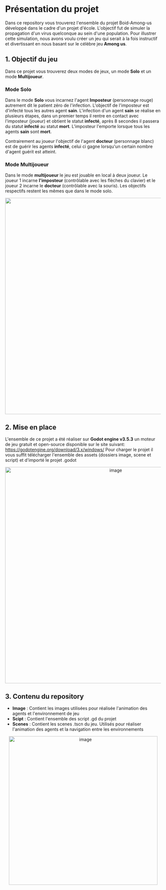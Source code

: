 
<h1>Présentation du projet</h1>

Dans ce repository vous trouverez l'ensemble du projet Boid-Among-us développé dans le cadre d'un projet d'école. L'objectif fut de simuler la propagation d'un virus quelconque au sein d'une population. Pour illustrer cette simulation, nous avons voulu créer un jeu qui serait à la fois instructif et divertissant en nous basant sur le célèbre jeu **Among us**.

<h2>1. Objectif du jeu</h2>

Dans ce projet vous trouverez deux modes de jeux, un mode **Solo** et un mode **Multijoueur**.

<h3>Mode Solo</h3>

Dans le mode **Solo** vous incarnez l'agent **Imposteur** (personnage rouge) autrement dit le patient zéro de l'infection. L'objectif de l'imposteur est d'infecté tous les autres agent **sain**.
L'infection d'un agent **sain** se réalise en plusieurs étapes, dans un premier temps il rentre en contact avec l'imposteur (joueur) et obtient le statut **infecté**, après 8 secondes il passera du statut **infecté** au statut **mort**. L'imposteur l'emporte lorsque tous les agents **sain** sont **mort**.

Contrairement au joueur l'objectif de l'agent **docteur** (personnage blanc) est de guérir les agents **infecté**, celui ci gagne lorsqu'un certain nombre d'agent guérit est atteint.

<h3>Mode Multijoueur</h3>

Dans le mode **multijoueur** le jeu est jouable en local à deux joueur. Le joueur 1 incarne **l'imposteur** (contrôlable avec les flèches du clavier) et le joueur 2 incarne le **docteur** (contrôlable avec la souris). Les objectifs respectifs restent les mêmes que dans le mode solo.



<p align ="center"> 
  <img  width="700" src = "https://github.com/laura5043/Boid-Among-us/assets/127864434/6c94a3c3-a39f-40d8-bc18-93d581e66f88"/>
</p>



<h2>2. Mise en place</h2>

L'ensemble de ce projet a été réaliser sur **Godot engine v3.5.3** un moteur de jeu gratuit et open-source disponible sur le site suivant: <link>https://godotengine.org/download/3.x/windows/</link>
Pour charger le projet il vous suffit télécharger l'ensemble des assets (dossiers image, scene et script) et d'importé le projet .godot 

<p align ="center"> 
  <img width="700" alt="image" src="https://github.com/laura5043/Boid-Among-us/assets/127864434/0162f830-671d-493a-b9cc-b1dbb9c808f6">
</p>

<h2>3. Contenu du repository</h2>

<ul>
  <li><b>Image</b> : Contient les images utilisées pour réalisée l'animation des agents et l'environnement de jeu</li>
  <li><b>Scipt</b> : Contient l'ensemble des script .gd du projet</li>
  <li><b>Scenes</b> :  Contient les scenes .tscn du jeu. Utilisés pour réaliser l'animation des agents et la navigation entre les environnements
</ul>

  <p align ="center"> 
  <img width="481" alt="image" src="https://github.com/laura5043/Boid-Among-us/assets/127864434/698556eb-1896-454f-b2f6-dead4946b22d">
  </p>
